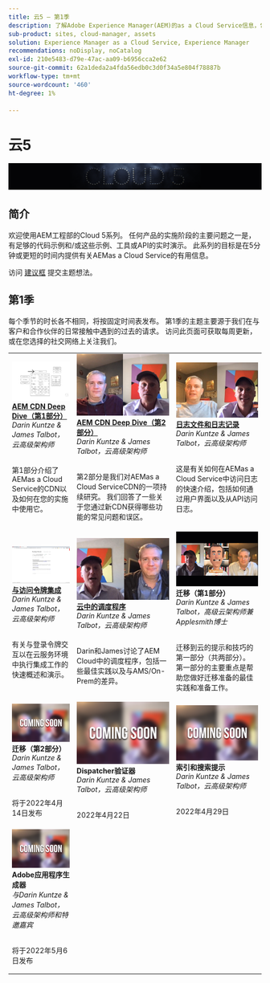 ```yaml
---
title: 云5 — 第1季
description: 了解Adobe Experience Manager(AEM)的as a Cloud Service信息，包括Adobe自己的专业工程师（负责构建该工具）以及提供该工具的专家服务。
sub-product: sites, cloud-manager, assets
solution: Experience Manager as a Cloud Service, Experience Manager
recommendations: noDisplay, noCatalog
exl-id: 210e5483-d79e-47ac-aa09-b6956cca2e62
source-git-commit: 62a1deda2a4fda56edb0c3d0f34a5e804f78887b
workflow-type: tm+mt
source-wordcount: '460'
ht-degree: 1%

---
```


# 云5

![AEM专家系列](./imgs/masthead.png)

## 简介

欢迎使用AEM工程部的Cloud 5系列。 任何产品的实施阶段的主要问题之一是，有足够的代码示例和/或这些示例、工具或API的实时演示。 此系列的目标是在5分钟或更短的时间内提供有关AEMas a Cloud Service的有用信息。

访问 [建议框](https://forms.office.com/r/74P5Xz4UH0) 提交主题想法。

## 第1季

每个季节的时长各不相同，将按固定时间表发布。 第1季的主题主要源于我们在与客户和合作伙伴的日常接触中遇到的过去的请求。 访问此页面可获取每周更新，或在您选择的社交网络上关注我们。

<table>
  <tr>
   <td>
      <a href="./cloud5-aem-cdn-part1.md">
      <img alt="AEM CDN第1部分" src="./imgs/001-thumb.png"/>
      </a>
      <div>
         <a href="./cloud5-aem-cdn-part1.md"><strong>AEM CDN Deep Dive（第1部分）</strong></a>         
         <br/><em>Darin Kuntze &amp; James Talbot，云高级架构师</em>
      </div>
      <p>
        <br/>
         第1部分介绍了AEMas a Cloud Service的CDN以及如何在您的实施中使用它。
      </p>
     </td>   
     <td>
      <a href="./cloud5-aem-cdn-part2.md">
         <img alt="AEM CDN第2部分" src="./imgs/002-thumb.png"/>
      </a>
      <div>
         <a href="./cloud5-aem-cdn-part2.md"><strong>AEM CDN Deep Dive（第2部分）</strong></a>
         <br/><em>Darin Kuntze &amp; James Talbot，云高级架构师</em>
      </div>
      <p>
        <br/>
         第2部分是我们对AEMas a Cloud ServiceCDN的一项持续研究。 我们回答了一些关于您通过新CDN获得哪些功能的常见问题和误区。
      </p>
   </td>
     <td>
        <a href="./cloud5-aem-log-files.md">
            <img alt="日志文件和日志记录" src="./imgs/003-thumb.png"/>
        </a>
      <div>
         <a href="./cloud5-aem-log-files.md"><strong>日志文件和日志记录</strong></a>
         <br/><em>Darin Kuntze &amp; James Talbot，云高级架构师</em>
      </div>
      <p>
        <br/>
         这是有关如何在AEMas a Cloud Service中访问日志的快速介绍，包括如何通过用户界面以及从API访问日志。
      </p>
   </td> 
  </tr>
  <tr>
   <td>
        <a href="./cloud5-getting-login-token-integrations.md">
            <img alt="访问令牌" src="./imgs/004-thumb.png"/>
        </a>
      <div>
        <a href="./cloud5-getting-login-token-integrations.md"><strong>与访问令牌集成</strong></a>        
         <br/><em>Darin Kuntze &amp; James Talbot，云高级架构师</em>
      </div>
      <p>
        <br/>
         有关与登录令牌交互以在云服务环境中执行集成工作的快速概述和演示。
      </p>
     </td>   
     <td>
      <a href="./cloud5-aem-dispatcher-cloud.md">
      <img alt="云中的 Dispatcher" src="./imgs/005-thumb.png"/>
       </a>  
      <div>
        <a href="./cloud5-aem-dispatcher-cloud.md"><strong>云中的调度程序</strong></a>
         <br/><em>Darin Kuntze &amp; James Talbot，云高级架构师</em>
      </div>
      <p>
        <br/>
        Darin和James讨论了AEM Cloud中的调度程序，包括一些最佳实践以及与AMS/On-Prem的差异。 
      </p>
   </td>
     <td>
      <img alt="迁移（第1部分）" src="./imgs/006-thumb.png"/>
      <div>
         <strong>迁移（第1部分）</strong>
         <br/><em>Darin Kuntze &amp; James Talbot，高级云架构师兼Applesmith博士</em>
      </div>
      <p>
        <br/>
         迁移到云的提示和技巧的第一部分（共两部分）。 第一部分的主要重点是帮助您做好迁移准备的最佳实践和准备工作。
      </p>
   </td> 
  </tr>
<tr>
   <td>
      <img alt="迁移（第2部分）" src="./imgs/coming-soon.png"/>
      <div>
        <strong>迁移（第2部分）</strong>        
         <br/><em>Darin Kuntze &amp; James Talbot，云高级架构师</em>
      </div>
      <p>
        <br/>
         将于2022年4月14日发布
      </p>
     </td>   
     <td>
      <img alt="Dispatcher验证器" src="./imgs/coming-soon.png"/>
      <div>
         <strong>Dispatcher验证器</strong>
         <br/><em>Darin Kuntze &amp; James Talbot，云高级架构师</em>
      </div>
      <p>
        <br/>
         2022年4月22日
      </p>
   </td>
     <td>
      <img alt="索引和搜索提示" src="./imgs/coming-soon.png"/>
      <div>
         <strong>索引和搜索提示</strong>
         <br/><em>Darin Kuntze &amp; James Talbot，云高级架构师</em>
      </div>
      <p>
        <br/>
         2022年4月29日
      </p>
   </td> 
  </tr>
    <tr>
        <td>
            <img alt="Adobe应用程序生成器" src="./imgs/coming-soon.png"/>
            <div>
                <strong>Adobe应用程序生成器</strong><br/>        
                <em>与Darin Kuntze &amp; James Talbot，云高级架构师和特邀嘉宾</em>
            </div>
            <p><br/>
                将于2022年5月6日发布
            </p>
        </td>
        <td></td>
        <td></td>
    </tr>
</table>